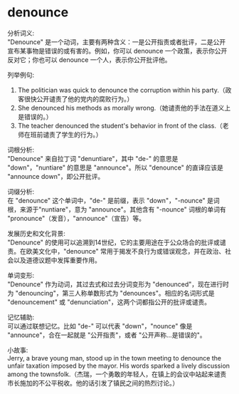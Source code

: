 # denounce

分析词义:  
"Denounce" 是一个动词，主要有两种含义：一是公开指责或者批评，二是公开宣布某事物是错误的或有害的。例如，你可以 denounce 一个政策，表示你公开反对它；你也可以 denounce 一个人，表示你公开批评他。

  

列举例句:

  

1.  The politician was quick to denounce the corruption within his party.（政客很快公开谴责了他的党内的腐败行为。）
2.  She denounced his methods as morally wrong.（她谴责他的手法在道义上是错误的。）
3.  The teacher denounced the student's behavior in front of the class.（老师在班前谴责了学生的行为。）

  

词根分析:  
"Denounce" 来自拉丁词 "denuntiare"，其中 "de-" 的意思是 "down"，"nuntiare" 的意思是 "announce"。所以 "denounce" 的直译应该是 "announce down"，即公开批评。

  

词缀分析:  
在 "denounce" 这个单词中，"de-" 是前缀，表示 "down"，"-nounce" 是词根，来源于"nuntiare"，意为 "announce"。其他含有 "-nounce" 词根的单词有 "pronounce"（发音），"announce"（宣告）等。

  

发展历史和文化背景:  
"Denounce" 的使用可以追溯到14世纪，它的主要用途在于公众场合的批评或谴责。在欧美文化中，"denounce" 常用于揭发不良行为或错误观念，并在政治、社会以及道德议题中发挥重要作用。

  

单词变形:  
"Denounce" 作为动词，其过去式和过去分词变形为 "denounced"，现在进行时为 "denouncing"，第三人称单数形式为 "denounces"。相应的名词形式是 "denouncement" 或 "denunciation"，这两个词都指公开的批评或谴责。

  

记忆辅助:  
可以通过联想记忆。比如 "de-" 可以代表 "down"，"nounce" 像是 "announce"，合在一起就是 "公开指责"，或者 "公开声称...是错误的"。

  

小故事:  
Jerry, a brave young man, stood up in the town meeting to denounce the unfair taxation imposed by the mayor. His words sparked a lively discussion among the townsfolk.（杰瑞，一个勇敢的年轻人，在镇上的会议中站起来谴责市长施加的不公平税收。他的话引发了镇民之间的热烈讨论。）
